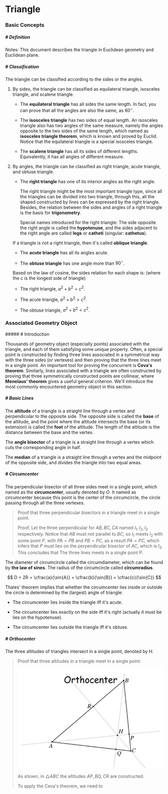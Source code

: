 # Triangle

### Basic Concepts

##### # Definition

Notes: This document describes the triangle in Euclidean geometry and Euclidean plane.





##### # Classification

The triangle can be classified according to the sides or the angles.

1. By sides, the triangle can be classified as equilateral triangle, isosceles triangle, and scalene triangle.

	- The **equilateral triangle** has all sides the same length. In fact, you can prove that all the angles are also the same, as $60^\circ$.

	- The **isosceles triangle** has two sides of equal length. An isosceles triangle also has two angles of the same measure, namely the angles opposite to the two sides of the same length, which named as **isosceles triangle theorem**, which is known and proved by Euclid. Notice that the equilateral triangle is a special isosceles triangle.

	- The **scalene triangle** has all its sides of different lengths. Equivalently, it has all angles of different measure.

2. By angles, the triangle can be classified as right triangle, acute triangle, and obtuse triangle.

	- The **right triangle** has one of its interior angles as the right angle.

		The right triangle might be the most important triangle type, since all the triangles can be divided into two triangle, through this, all the shaped constructed by lines can be expressed by the right triangle. Besides, the relation between the sides and angles of a right triangle is the basis for **trigonometry**.

		Special names introduced for the right triangle: The side opposite the right angle is called the **hypotenuse**, and the sides adjacent to the right angle are called **legs** or **catheti** (singular: **cathetus**).

	If a triangle is not a right triangle, then it's called **oblique triangle**.

	- The **acute triangle** has all its angles acute.	

	- The **obtuse triangle** has one angle more than $90^\circ$.

	Based on the law of cosine, the sides relation for each shape is: (where the $c$ is the longest side of triangle)

	- The right triangle, $a^2 + b^2 = c^2$.

	- The acute triangle, $a^2 + b^2 > c^2$.

	- The obtuse triangle, $a^2 + b^2 < c^2$.







### Associated Geometry Object

<F12>##### # Introduction

Thousands of geometry object (especially points) associated with the triangle, and each of them satisfying some unique property. Often, a special point is constructed by finding three lines associated in a symmetrical way with the three sides (or vertexes) and then proving that the three lines meet in a single point. An important tool for proving the concurrent is **Ceva's theorem**. Similarly, lines associated with a triangle are often constructed by proving that three symmetrically constructed points are collinear, where **Menelaus' theorem** gives a useful general criterion. We'll introduce the most commonly encountered geometry object in this section.



##### # Basic Lines

The **altitude** of a triangle is a straight line through a vertex and perpendicular to the opposite side. The opposite side is called the **base** of the altitude, and the point where the altitude intersects the base (or its extension) is called the **foot** of the altitude. The length of the altitude is the distance between the base and the vertex.

The **angle bisector** of a triangle is a straight line through a vertex which cuts the corresponding angle in half.

The **median** of a triangle is a straight line through a vertex and the midpoint of the opposite side, and divides the triangle into two equal areas.



##### # Circumcenter

The perpendicular bisector of all three sides meet in a single point, which named as the **circumcenter**, usually denoted by $O$. It named as circumcenter because this point is the center of the circumcircle, the circle passing through all the three vertexes.

> Proof that three perpendicular bisectors in a triangle meet in a single point.
>
> Proof. Let the three perpendicular for $AB, BC, CA$ named $l_{1}, l_{2}, l_{3}$ respectively. Notice that $AB$ must not parallel to $BC$, so $l_{1}$ meets $l_{2}$ with some point $P$, with $PA = PB$ and $PB = PC$, as a result $PA = PC$, which infers that $P$ must lies on the perpendicular bisector of $AC$, which is $l_{3}$. This concludes that The three lines meets in a single point P.

The diameter of circumcircle called the circumdiameter, which can be found by **the law of sines**. The radius of the circumcircle called **circumradius**.

$$
D = 2R = \cfrac{a}{\sin{A}} = \cfrac{b}{\sin{B}} = \cfrac{c}{\sin{C}}
$$

Thales' theorem implies that whether the circumcenter lies inside or outside the circle is determined by the (largest) angle of triangle:

- The circumcenter lies inside the triangle iff it's acute.

- The circumcenter lies exactly on the side iff it's right (actually it must be lies on the hypotenuse).

- The circumcenter lies outside the triangle iff it's obtuse.



##### # Orthocenter

The three altitudes of triangles intersect in a single point, denoted by $H$.

> Proof that three altitudes in a triangle meet in a single point.
>
> <img src="Orthocenter_proof.png" alt="Orthocenter_proof" style="zoom:80%;" />
>
> As shown, in $\triangle ABC$ the altitudes $AP, BQ, CR$ are constructed.
>
> To apply the Ceva's theorem, we need to 
>
>
>
>
>












